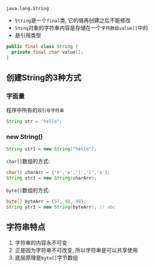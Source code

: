 `java.lang.String`

- `String`是一个`final`类, 它的值再创建之后不能修改
- `Sting`对象的字符串内容是存储在一个`字符数组value[]`中的
- 是引用类型

```java
public final class String {
  private final char value[];
}
```

## 创建String的3种方式

### 字面量

程序中所有的`双引号字符串`

```java
String str = "hello";
```



### new String()

```java
String str1 = new String("hello");
```

`char[]`数组的方式:

```java
char[] charArr = {'h','e','l','l','o'};
String str3 = new String(charArr);
```

`byte[]`数组的方式:

```java
byte[] byteArr = {97, 98, 99};
String str3 = new String(byteArr); // abc
```

## 字符串特点

1. 字符串的内容永不可变
2. 正是因为字符串不可改变, 所以字符串是可以共享使用
3. 底层原理是`byte[]`字节数组

